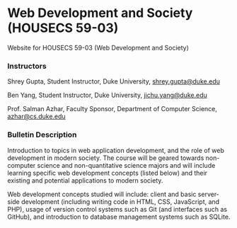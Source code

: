 # Web Development and Society (HOUSECS 59-03)
Website for HOUSECS 59-03 (Web Development and Society)

### Instructors
Shrey Gupta, Student Instructor, Duke University, shrey.gupta@duke.edu

Ben Yang, Student Instructor, Duke University, jichu.yang@duke.edu

Prof. Salman Azhar, Faculty Sponsor, Department of Computer Science, azhar@cs.duke.edu

### Bulletin Description
Introduction to topics in web application development, and the role of web development in modern society. The course will be geared towards non-computer science and non-quantitative science majors and will include learning specific web development concepts (listed below) and their existing and potential applications to modern society.

Web development concepts studied will include: client and basic server-side development (including writing code in HTML, CSS, JavaScript, and PHP), usage of version control systems such as Git (and interfaces such as GitHub), and introduction to database management systems such as SQLite.